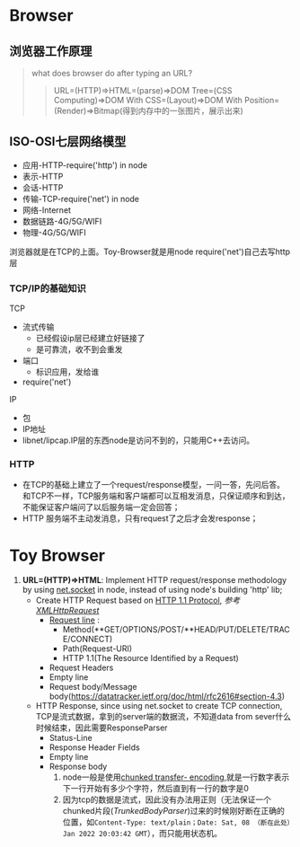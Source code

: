 # Browser
## 浏览器工作原理
> what does browser do after typing an URL?
>>URL=(HTTP)=>HTML=(parse)=>DOM Tree=(CSS Computing)=>DOM With CSS=(Layout)=>DOM With Position=(Render)=>Bitmap(得到内存中的一张图片，展示出来)

## ISO-OSI七层网络模型
- 应用-HTTP-require('http') in node
- 表示-HTTP
- 会话-HTTP
- 传输-TCP-require('net') in node
- 网络-Internet
- 数据链路-4G/5G/WIFI
- 物理-4G/5G/WIFI

浏览器就是在TCP的上面。Toy-Browser就是用node require('net')自己去写http层
### TCP/IP的基础知识
TCP
- 流式传输
  - 已经假设ip层已经建立好链接了
  - 是可靠流，收不到会重发
- 端口
  - 标识应用，发给谁
- require('net')

IP
- 包
- IP地址
- libnet/lipcap.IP层的东西node是访问不到的，只能用C++去访问。 

### HTTP
- 在TCP的基础上建立了一个request/response模型，一问一答，先问后答。和TCP不一样，TCP服务端和客户端都可以互相发消息，只保证顺序和到达，不能保证客户端问了以后服务端一定会回答；
- HTTP 服务端不主动发消息，只有request了之后才会发response；

# Toy Browser
1. **URL=(HTTP)=>HTML**: Implement HTTP request/response methodology by using [net.socket](./https://nodejs.org/dist/latest-v16.x/docs/api/net.html#class-netsocket) in node, instead of using node's building 'http' lib;
     *  Create HTTP Request based on [HTTP 1.1 Protocol](https://datatracker.ietf.org/doc/html/rfc2616), *参考[XMLHttpRequest](https://developer.mozilla.org/en-US/docs/Web/API/XMLHttpRequest)*
         *  [Request line](https://datatracker.ietf.org/doc/html/rfc2616#section-5) : 
             *  Method(**GET/OPTIONS/POST/**HEAD/PUT/DELETE/TRACE/CONNECT)
             *  Path(Request-URI)
             *  HTTP 1.1(The Resource Identified by a Request)
         *  Request Headers
         *  Empty line
         *  Request body/Message body(https://datatracker.ietf.org/doc/html/rfc2616#section-4.3)
     * HTTP Response, since using net.socket to create TCP connection, TCP是流式数据，拿到的server端的数据流，不知道data from sever什么时候结束，因此需要ResponseParser
         * Status-Line
         * Response Header Fields
         * Empty line
         * Response body
            1. node一般是使用[chunked transfer- encoding](https://datatracker.ietf.org/doc/html/rfc2616#section-3.6.1),就是一行数字表示下一行开始有多少个字符，然后直到有一行的数字是0
            2. 因为tcp的数据是流式，因此没有办法用正则（无法保证一个chunked片段(*TrunkedBodyParser*)过来的时候刚好断在正确的位置，如`Content-Type: text/plain；Date: Sat, 08 （断在此处）Jan 2022 20:03:42 GMT`），而只能用状态机。

